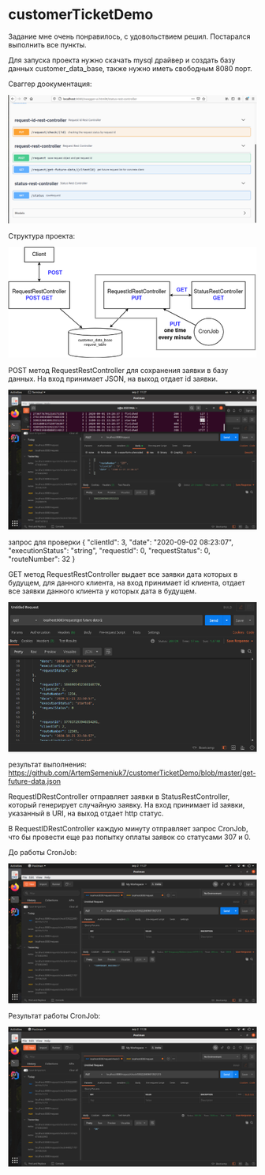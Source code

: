 # customerTicketDemo
Задание мне очень понравилось, с удовольствием решил. Постарался выполнить все пункты.

Для запуска проекта нужно скачать mysql драйвер и создать базу данных customer_data_base, 
также нужно иметь свободным 8080 порт.


Сваггер доокументация:

![alt text](https://github.com/ArtemSemeniuk7/customerTicketDemo/blob/master/swagger.png)



Структура проекта:


![alt text](https://github.com/ArtemSemeniuk7/customerTicketDemo/blob/master/project.png)



POST метод RequestRestController для сохранения заявки в базу данных. На вход принимает JSON, на выход отдает id заявки.



![alt text](https://github.com/ArtemSemeniuk7/customerTicketDemo/blob/master/request-post.png)

запрос для проверки
{
  "clientId": 3,
  "date": "2020-09-02 08:23:07",
  "executionStatus": "string",
  "requestId": 0,
  "requestStatus": 0,
  "routeNumber": 32
}


GET метод RequestRestController выдает все заявки дата которых в будущем, для данного клиента, на вход принимает id клиента, отдает все заявки данного клиента у которых дата в будущем.


![alt text](https://github.com/ArtemSemeniuk7/customerTicketDemo/blob/master/request-get-future-data%7Bid%7D.png)

результат выполнения:
https://github.com/ArtemSemeniuk7/customerTicketDemo/blob/master/get-future-data.json


RequestIDRestController отправляет заявки в StatusRestController, который генерирует случайную заявку. На вход принимает id заявки, указанный в URI, на выход отдает http статус.

В RequestIDRestController каждую минуту отправляет запрос CronJob, что бы провести еще раз попытку оплаты заявок со статусами 307 и 0.

До работы CronJob:


![alt text](https://github.com/ArtemSemeniuk7/customerTicketDemo/blob/master/get-request-check-%7Bid%7D%20before%20cron%20job.png)



Результат работы CronJob:

![alt text](https://github.com/ArtemSemeniuk7/customerTicketDemo/blob/master/get-request-check-%7Bid%7D%20after%20cron%20job.png)



